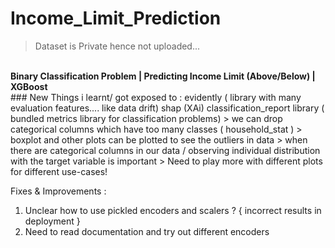 # Income_Limit_Prediction

> Dataset is Private hence not uploaded...
<br>
<b>Binary Classification Problem | Predicting Income Limit (Above/Below) | XGBoost </b> 
<br>
### New Things i learnt/ got exposed to :
evidently ( library with many evaluation features.... like data drift)
shap (XAi)
classification_report library ( bundled metrics library for classification problems)
> we can drop categorical columns which have too many classes ( household_stat )
> boxplot and other plots can be plotted to see the outliers in data
> when there are categorical columns in our data / observing individual distribution with the target variable is important
> Need to play more with different plots for different use-cases!

Fixes & Improvements : 
1. Unclear how to use pickled encoders and scalers ? { incorrect results in deployment }
2. Need to read documentation and try out different encoders 
